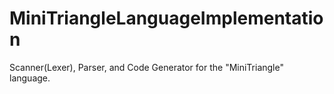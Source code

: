 MiniTriangleLanguageImplementation
==================================

Scanner(Lexer), Parser, and Code Generator for the "MiniTriangle" language. 